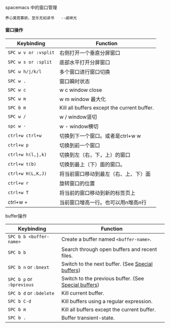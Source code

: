 

spacemacs 中的窗口管理



```
养心莫若寡欲，至乐无如读书   --戚继光
```



#### 窗口操作

| Keybinding           | Function                                    |
| -------------------- | ------------------------------------------- |
| `SPC w v or :vsplit` | 右侧打开一个垂直分屏窗口                    |
| `SPC w s or :split`  | 底部水平打开分屏窗口                        |
| `SPC w h/j/k/l`      | 多个窗口进行窗口切换                        |
| `SPC w .`            | 窗口瞬时状态                                |
| `SPC w c`            | w c 	window close                        |
| `SPC w m`            | w m 	window 最大化                       |
| `SPC b m`            | Kill all buffers except the current buffer. |
| `SPC w /`            | w / 	window竖切                          |
| `spc w -`            | w - 	window横切                          |
| `ctrl+w ctrl+w`      | 切换到下一个窗口。或者是ctrl+w w            |
| `ctrl+w p`           | 切换到前一个窗口                            |
| `ctrl+w h(l,j,k)`    | 切换到左（右，下，上）的窗口                |
| `ctrl+w t(b)`        | 切换到最上（下）面的窗口。                  |
| `ctrl+w H(L,K,J)`    | 将当前窗口移动到最左（右、上、下）面        |
| `ctrl+w r`           | 旋转窗口的位置                              |
| `ctrl+w T`           | 将当前的窗口移动到新的标签页上              |
| ctrl+w +             | 当前窗口增高一行。也可以用n增高n行          |



buffer操作

| Keybinding                | Function                                                     |
| ------------------------- | ------------------------------------------------------------ |
| `SPC b b <buffer-name>`   | Create a buffer named `<buffer-name>`.                       |
| `SPC b b`                 | Search through open buffers and recent files.                |
| `SPC b n` or `:bnext`     | Switch to the next buffer. (See [Special buffers](http://spacemacs.org/doc/VIMUSERS.html#special-buffers)) |
| `SPC b p` or `:bprevious` | Switch to the previous buffer. (See [Special buffers](http://spacemacs.org/doc/VIMUSERS.html#special-buffers)) |
| `SPC b d` or `:bdelete`   | Kill current buffer.                                         |
| `SPC b C-d`               | Kill buffers using a regular expression.                     |
| `SPC b m`                 | Kill all buffers except the current buffer.                  |
| `SPC b .`                 | Buffer transient-state.                                      |